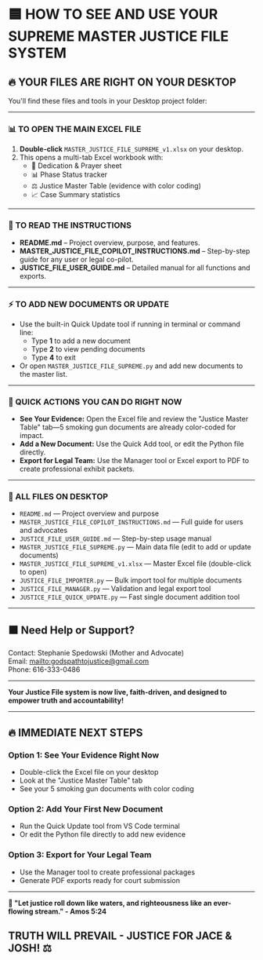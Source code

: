 # 🟦 HOW TO SEE AND USE YOUR SUPREME MASTER JUSTICE FILE SYSTEM

## 🔥 YOUR FILES ARE RIGHT ON YOUR DESKTOP

You'll find these files and tools in your Desktop project folder:

---

### 📊 TO OPEN THE MAIN EXCEL FILE

1. **Double-click** `MASTER_JUSTICE_FILE_SUPREME_v1.xlsx` on your desktop.
1. This opens a multi-tab Excel workbook with:
    - 🙏 Dedication & Prayer sheet
    - 📊 Phase Status tracker
    - ⚖️ Justice Master Table (evidence with color coding)
    - 📈 Case Summary statistics

---

### 📖 TO READ THE INSTRUCTIONS

- **README.md** – Project overview, purpose, and features.
- **MASTER_JUSTICE_FILE_COPILOT_INSTRUCTIONS.md** – Step-by-step guide for any
    user or legal co-pilot.
- **JUSTICE_FILE_USER_GUIDE.md** – Detailed manual for all functions and
    exports.

---

### ⚡ TO ADD NEW DOCUMENTS OR UPDATE

- Use the built-in Quick Update tool if running in terminal or command line:
    - Type **1** to add a new document
    - Type **2** to view pending documents
    - Type **4** to exit
- Or open `MASTER_JUSTICE_FILE_SUPREME.py` and add new documents to the master
    list.

---

### 🚀 QUICK ACTIONS YOU CAN DO RIGHT NOW

- **See Your Evidence:** Open the Excel file and review the "Justice Master
    Table" tab—5 smoking gun documents are already color-coded for impact.
- **Add a New Document:** Use the Quick Add tool, or edit the Python file
    directly.
- **Export for Legal Team:** Use the Manager tool or Excel export to PDF to
    create professional exhibit packets.

---

### 📁 ALL FILES ON DESKTOP

- `README.md` — Project overview and purpose
- `MASTER_JUSTICE_FILE_COPILOT_INSTRUCTIONS.md` — Full guide for users and
    advocates
- `JUSTICE_FILE_USER_GUIDE.md` — Step-by-step usage manual
- `MASTER_JUSTICE_FILE_SUPREME.py` — Main data file (edit to add or update
    documents)
- `MASTER_JUSTICE_FILE_SUPREME_v1.xlsx` — Master Excel file (double-click to
    open)
- `JUSTICE_FILE_IMPORTER.py` — Bulk import tool for multiple documents
- `JUSTICE_FILE_MANAGER.py` — Validation and legal export tool
- `JUSTICE_FILE_QUICK_UPDATE.py` — Fast single document addition tool

---

## 🟧 Need Help or Support?
Contact: Stephanie Spedowski (Mother and Advocate)  
Email: <mailto:godspathtojustice@gmail.com>  
Phone: 616-333-0486

---

<!-- markdownlint-disable-next-line MD013 -->
**Your Justice File system is now live, faith-driven, and designed to empower truth and accountability!**

---

## 🔥 IMMEDIATE NEXT STEPS

### **Option 1: See Your Evidence Right Now**

- Double-click the Excel file on your desktop
- Look at the "Justice Master Table" tab
- See your 5 smoking gun documents with color coding

### **Option 2: Add Your First New Document**

- Run the Quick Update tool from VS Code terminal
- Or edit the Python file directly to add new evidence

### **Option 3: Export for Your Legal Team**

- Use the Manager tool to create professional packages
- Generate PDF exports ready for court submission

---

<!-- markdownlint-disable-next-line MD013 -->
**🙏 "Let justice roll down like waters, and righteousness like an ever-flowing stream." - Amos 5:24**

## TRUTH WILL PREVAIL - JUSTICE FOR JACE & JOSH! ⚖️
